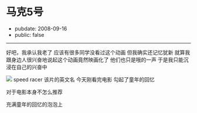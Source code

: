 # 马克5号

- pubdate: 2008-09-16
- public: false

--------------------------


好吧，我承认我老了
应该有很多同学没看过这个动画
但我确实还记忆犹新
就算我跟身边人很兴奋地说起这个动画竟然映画化了
他们也只是哦的一声
于是我只能沉浸在自己的兴奋中


[![](http://image1.daqi.com/pic_search/original/21195/04b390fbd588031a1ca1d1fab80f50f9.jpg)](http://image1.daqi.com/pic_search/original/21195/04b390fbd588031a1ca1d1fab80f50f9.jpg)
speed racer
该片的英文名
今天刚看完电影
勾起了童年的回忆

对于电影本身不怎么推荐


充满童年的回忆的泡泡上
